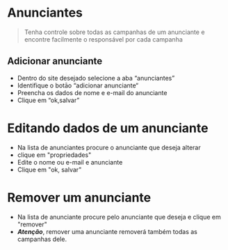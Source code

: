 # Anunciantes
> Tenha controle sobre todas as campanhas de um anunciante e encontre facilmente o responsável por cada campanha
 
## Adicionar anunciante
* Dentro do site desejado selecione a aba “anunciantes”
* Identifique o botāo “adicionar anunciante“
* Preencha os dados de nome e e-mail do anunciante
* Clique em “ok,salvar”

# Editando dados de um anunciante
* Na lista de anunciantes procure o anunciante que deseja alterar
* clique em "propriedades"
* Edite o nome ou e-mail e anunciante
* Clique em "ok, salvar"

# Remover um anunciante
* Na lista de anunciante procure pelo anunciante que deseja e clique em "remover"
* ***Atenção***, remover uma anunciante removerá também todas as campanhas dele.